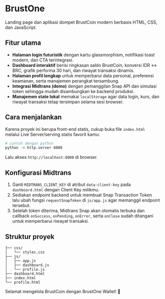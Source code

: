 # BrustOne

Landing page dan aplikasi dompet BrustCoin modern berbasis HTML, CSS, dan JavaScript.

## Fitur utama

- **Halaman login futuristik** dengan kartu glassmorphism, notifikasi toast modern, dan CTA terintegrasi.
- **Dashboard interaktif** berisi ringkasan saldo BrustCoin, konversi IDR ↔ BRC, grafik performa 30 hari, dan riwayat transaksi dinamis.
- **Halaman profil lengkap** untuk memperbarui data personal, preferensi keamanan, serta manajemen perangkat tersambung.
- **Integrasi Midtrans (demo)** dengan pemanggilan Snap API dan simulasi token sehingga mudah disambungkan ke backend produksi.
- **Manajemen state lokal** memakai `localStorage` agar data login, kurs, dan riwayat transaksi tetap tersimpan selama sesi browser.

## Cara menjalankan

Karena proyek ini berupa front-end statis, cukup buka file `index.html` melalui Live Server/serving statis favorit kamu:

```bash
# contoh dengan python
python -m http.server 8000
```

Lalu akses `http://localhost:8000` di browser.

## Konfigurasi Midtrans

1. Ganti `MIDTRANS_CLIENT_KEY` di atribut `data-client-key` pada `dashboard.html` dengan Client Key milikmu.
2. Sediakan endpoint backend untuk membuat Snap Transaction Token lalu ubah fungsi `requestSnapToken` di `js/app.js` agar memanggil endpoint tersebut.
3. Setelah token diterima, Midtrans Snap akan otomatis terbuka dan callback `onSuccess`, `onPending`, `onError`, serta `onClose` sudah ditangani untuk memperbarui riwayat transaksi.

## Struktur proyek

```
├── css/
│   └── styles.css
├── js/
│   ├── app.js
│   ├── dashboard.js
│   └── profile.js
├── dashboard.html
├── index.html
└── profile.html
```

Selamat mengelola BrustCoin dengan BrustOne Wallet! 💎
